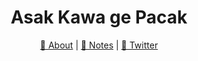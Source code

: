 <h1 align="center">Asak Kawa ge Pacak</h1>

<p align="center">
  <a href="https://haikel.my.id">🌸 About</a> | 
  <a href="https://haikelz.me">💬 Notes</a> | 
  <a href="https://twitter.com/ginkgo_byte">👋 Twitter</a>
</p>
<br>

<!--
<div align="center">
<img src='https://github-readme-stats.vercel.app/api/top-langs/?username=haikelz&theme=react&hide=css,html&layout=compact'/>
</div>
-->
